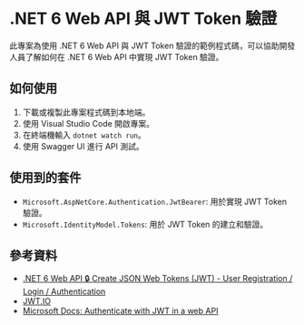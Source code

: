 # .NET 6 Web API 與 JWT Token 驗證

此專案為使用 .NET 6 Web API 與 JWT Token 驗證的範例程式碼，可以協助開發人員了解如何在 .NET 6 Web API 中實現 JWT Token 驗證。

## 如何使用

1. 下載或複製此專案程式碼到本地端。
2. 使用 Visual Studio Code 開啟專案。
3. 在終端機輸入 `dotnet watch run`。
4. 使用 Swagger UI 進行 API 測試。

<!-- ### 程式碼結構

- `Controllers`: 包含 API 控制器。
- `Models`: 包含定義的資料模型。
- `Services`: 包含 JWT Token 相關的服務。 -->

## 使用到的套件

- `Microsoft.AspNetCore.Authentication.JwtBearer`: 用於實現 JWT Token 驗證。
- `Microsoft.IdentityModel.Tokens`: 用於 JWT Token 的建立和驗證。

## 參考資料

- [.NET 6 Web API 🔒 Create JSON Web Tokens (JWT) - User Registration / Login / Authentication](https://www.youtube.com/watch?v=v7q3pEK1EA0&t=0s)
- [JWT.IO](https://jwt.io/)
- [Microsoft Docs: Authenticate with JWT in a web API](https://docs.microsoft.com/en-us/aspnet/core/security/authentication/accjwt?view=aspnetcore-6.0)
